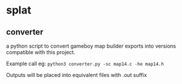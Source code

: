 # splat


## converter
a python script to convert gameboy map builder exports into versions compatible with this project.

Example call eg: `python3 converter.py -sc map14.c -he map14.h`

Outputs will be placed into equivalent files with .out suffix

